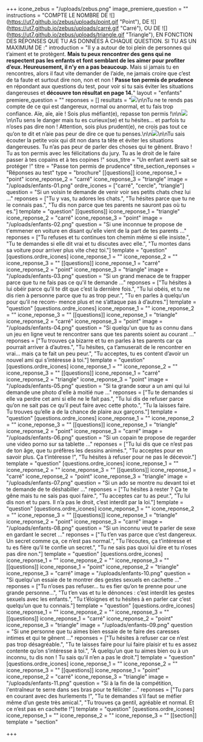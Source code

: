 +++
icone_zebus = "/uploads/zebus.png"
image_premiere_question = ""
instructions = "COMPTE LE NOMBRE DE ![](https://ut7.github.io/zebus/uploads/point.gif \"Point\"), DE ![](https://ut7.github.io/zebus/uploads/carré.gif \"Carré\"), OU DE ![](https://ut7.github.io/zebus/uploads/triangle.gif \"Triangle\"), EN FONCTION DES RÉPONSES QUE TU AS DONNÉES À CHAQUE QUESTION. SI TU AS UN MAXIMUM DE :"
introduction = "Il y a autour de toi plein de personnes qui t’aiment et te protègent. **Mais tu peux rencontrer des gens qui ne respectent pas les enfants et font semblant de les aimer pour profiter d’eux. Heureusement, il n’y en a pas beaucoup.** Mais si jamais tu en rencontres, alors il faut vite demander de l’aide, ne jamais croire que c’est de ta faute et surtout dire non, non et non ! **Passe ton permis de prudence** en répondant aux questions du test, pour voir si tu sais éviter les situations dangereuses et **découvre ton résultat en page 14.**"
layout = "enfants"
premiere_question = ""
reponses = []
resultats = "![](https://ut7.github.io/zebus/uploads/point.gif)\n\nTu ne te rends pas compte de ce qui est dangereux, normal ou anormal, et tu fais trop confiance. Aïe, aïe, aïe ! Sois plus méfiant(e), repasse ton permis !\n\n![](https://ut7.github.io/zebus/uploads/carré.gif)\n\nTu sens le danger mais tu es curieux(se) et tu hésites... et parfois tu n’oses pas dire non ! Attention, sois plus prudent(e), ne crois pas tout ce qu’on te dit et n’aie pas peur de dire ce que tu penses.\n\n![](https://ut7.github.io/zebus/uploads/triangle.gif)\n\nTu sais écouter la petite voix qui dit non dans ta tête et éviter les situations dangereuses. Tu n’as pas peur de parler des choses qui te gênent. Bravo ! Tu as ton permis avec les félicitations du jury. Tu as le droit de le faire passer à tes copains et à tes copines !"
sous_titre = "Un enfant averti sait se protéger !"
titre = "Passe ton permis de prudence"
titre_section_reponses = "Réponses au test"
type = "brochure"
[[questions]]
icone_reponse_1 = "point"
icone_reponse_2 = "carré"
icone_reponse_3 = "triangle"
image = "/uploads/enfants-01.png"
ordre_icones = ["carré", "cercle", "triangle"]
question = "Si un voisin te demande de venir voir ses petits chats chez lui ..."
reponses = ["Tu y vas, tu adores les chats.", "Tu hésites parce que tu ne le connais pas.", "Tu dis non parce que tes parents ne sauront pas où tu es."]
template = "question"
[[questions]]
icone_reponse_1 = "triangle"
icone_reponse_2 = "carré"
icone_reponse_3 = "point"
image = "/uploads/enfants-02.png"
question = "Si une inconnue te propose de t'emmener en voiture en disant qu'elle vient de la part de tes parents ..."
reponses = ["Tu refuses et tu continues ton chemin même si elle insiste.", "Tu te demandes si elle dit vrai et tu discutes avec elle.", "Tu montes dans sa voiture pour arriver plus vite chez toi."]
template = "question"
[questions.ordre_icones]
icone_reponse_1 = ""
icone_reponse_2 = ""
icone_reponse_3 = ""
[[questions]]
icone_reponse_1 = "carré"
icone_reponse_2 = "point"
icone_reponse_3 = "triangle"
image = "/uploads/enfants-03.png"
question = "Si un grand menace de te frapper parce que tu ne fais pas ce qu'il te demande ..."
reponses = ["Tu hésites à lui obéir parce qu’il te dit que c’est la dernière fois.", "Tu lui obéis, et tu ne dis rien à personne parce que tu as trop peur.", "Tu en parles à quelqu’un pour qu’il ne recom- mence plus et ne s’attaque pas à d’autres."]
template = "question"
[questions.ordre_icones]
icone_reponse_1 = ""
icone_reponse_2 = ""
icone_reponse_3 = ""
[[questions]]
icone_reponse_1 = "triangle"
icone_reponse_2 = "carré"
icone_reponse_3 = "point"
image = "/uploads/enfants-04.png"
question = "Si quelqu'un que tu as connu dans un jeu en ligne veut te rencontrer sans que tes parents soient au courant ..."
reponses = ["Tu trouves ça bizarre et tu en parles à tes parents car ça pourrait arriver à d’autres.", "Tu hésites, ça t’amuserait de le rencontrer en vrai... mais ça te fait un peu peur.", "Tu acceptes, tu es content d’avoir un nouvel ami qui s’intéresse à toi."]
template = "question"
[questions.ordre_icones]
icone_reponse_1 = ""
icone_reponse_2 = ""
icone_reponse_3 = ""
[[questions]]
icone_reponse_1 = "carré"
icone_reponse_2 = "triangle"
icone_reponse_3 = "point"
image = "/uploads/enfants-05.png"
question = "Si ta grande sœur a un ami qui lui demande une photo d'elle à moitié nue ..."
reponses = ["Tu te demandes si elle va perdre cet ami si elle ne le fait pas.", "Tu lui dis de refuser parce qu’on ne sait pas ce qu’il peut faire avec cette photo.", "Tu la laisses faire. Tu trouves qu’elle a de la chance de plaire aux garçons."]
template = "question"
[questions.ordre_icones]
icone_reponse_1 = ""
icone_reponse_2 = ""
icone_reponse_3 = ""
[[questions]]
icone_reponse_1 = "triangle"
icone_reponse_2 = "point"
icone_reponse_3 = "carré"
image = "/uploads/enfants-06.png"
question = "Si un copain te propose de regarder une video porno sur sa tablette ..."
reponses = ["Tu lui dis que ce n’est pas de ton âge, que tu préfères les dessins animés.", "Tu acceptes pour en savoir plus. Ça t’intéresse !", "Tu hésites à refuser pour ne pas le décevoir."]
template = "question"
[questions.ordre_icones]
icone_reponse_1 = ""
icone_reponse_2 = ""
icone_reponse_3 = ""
[[questions]]
icone_reponse_1 = "carré"
icone_reponse_2 = "point"
icone_reponse_3 = "triangle"
image = "/uploads/enfants-07.png"
question = "Si un ado se montre nu devant toi et te demande de te déshabiller ..."
reponses = ["Tu hésites à rester ? Ça te gêne mais tu ne sais pas quoi faire.", "Tu acceptes car tu as peur.", "Tu lui dis non et tu pars. Il n’a pas le droit, c’est interdit par la loi."]
template = "question"
[questions.ordre_icones]
icone_reponse_1 = ""
icone_reponse_2 = ""
icone_reponse_3 = ""
[[questions]]
icone_reponse_1 = "triangle"
icone_reponse_2 = "point"
icone_reponse_3 = "carré"
image = "/uploads/enfants-08.png"
question = "Si un inconnu veut te parler de sexe en gardant le secret ..."
reponses = ["Tu t’en vas parce que c’est dangereux. Un secret comme ça, ce n’est pas normal.", "Tu l’écoutes, ça t’intéresse et tu es fière qu’il te confie un secret.", "Tu ne sais pas quoi lui dire et tu n’oses pas dire non."]
template = "question"
[questions.ordre_icones]
icone_reponse_1 = ""
icone_reponse_2 = ""
icone_reponse_3 = ""
[[questions]]
icone_reponse_1 = "point"
icone_reponse_2 = "triangle"
icone_reponse_3 = "carré"
image = "/uploads/enfants-10.png"
question = "Si quelqu'un essaie de te montrer des gestes sexuels en cachette ..."
reponses = ["Tu n’oses pas refuser... tu es fier qu’on te prenne pour une grande personne...", "Tu t’en vas et tu le dénonces : c’est interdit les gestes sexuels avec les enfants.", "Tu t’éloignes et tu hésites à en parler car c’est quelqu’un que tu connais."]
template = "question"
[questions.ordre_icones]
icone_reponse_1 = ""
icone_reponse_2 = ""
icone_reponse_3 = ""
[[questions]]
icone_reponse_1 = "carré"
icone_reponse_2 = "point"
icone_reponse_3 = "triangle"
image = "/uploads/enfants-09.png"
question = "Si une personne que tu aimes bien essaie de te faire des caresses intimes et qui te gênent ..."
reponses = ["Tu hésites à refuser car ce n’est pas trop désagréable.", "Tu te laisses faire pour lui faire plaisir et tu es assez contente qu’on s’intéresse à toi.", "À quelqu’un que tu aimes bien ou à un inconnu, tu dis non ! Tu sais qu’il n’en a pas le droit."]
template = "question"
[questions.ordre_icones]
icone_reponse_1 = ""
icone_reponse_2 = ""
icone_reponse_3 = ""
[[questions]]
icone_reponse_1 = "point"
icone_reponse_2 = "carré"
icone_reponse_3 = "triangle"
image = "/uploads/enfants-11.png"
question = "Si à la fin de la compétition, l'entraîneur te serre dans ses bras pour te féliciter ..."
reponses = ["Tu pars en courant avec des hurlements !", "Tu te demandes s’il faut se méfier même d’un geste très amical.", "Tu trouves ça gentil, agréable et normal. Et ce n’est pas en cachette !"]
template = "question"
[questions.ordre_icones]
icone_reponse_1 = ""
icone_reponse_2 = ""
icone_reponse_3 = ""
[[section]]
template = "section"

+++
